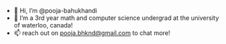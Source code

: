 - 👋 Hi, I’m @pooja-bahukhandi
- 👀 I’m a 3rd year math and computer science undergrad at the university of waterloo, canada!
- 📫 reach out on pooja.bhknd@gmail.com to chat more!
  
<!---
pooja-bahukhandi/pooja-bahukhandi is a ✨ special ✨ repository because its `README.md` (this file) appears on your GitHub profile.
You can click the Preview link to take a look at your changes.
--->
